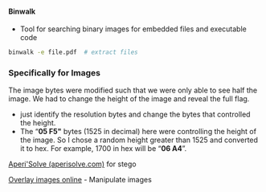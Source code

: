 
#### Binwalk 
- Tool for searching binary images for embedded files and executable code
```sh
binwalk -e file.pdf  # extract files 
```

### Specifically for Images

The image bytes were modified such that we were only able to see half the image. We had to change the height of the image and reveal the full flag.
- just identify the resolution bytes and change the bytes that controlled the height.
- The “**05 F5"** bytes (1525 in decimal) here were controlling the height of the image. So I chose a random height greater than 1525 and converted it to hex. For example, 1700 in hex will be “**06 A4**”.


[Aperi'Solve (aperisolve.com)](https://www.aperisolve.com/) for stego 

[Overlay images online](https://overlay.imageonline.co/) - Manipulate images 